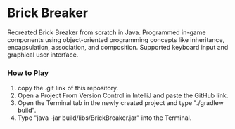 # Brick Breaker
Recreated Brick Breaker from scratch in Java. Programmed in-game components using object-oriented programming concepts like inheritance, encapsulation, association, and composition. Supported keyboard input and graphical user interface.


### How to Play
1) copy the .git link of this repository.
2) Open a Project From Version Control in IntelliJ and paste the GitHub link.
3) Open the Terminal tab in the newly created project and type "./gradlew build".
4) Type "java -jar build/libs/BrickBreaker.jar" into the Terminal.
